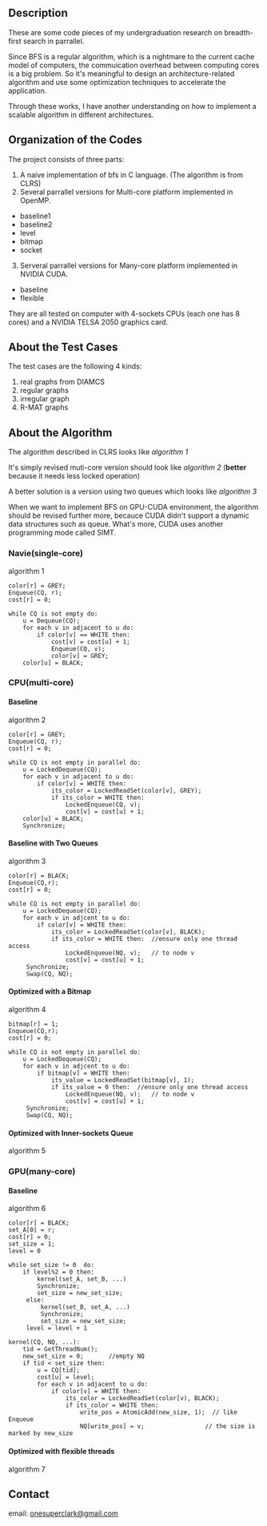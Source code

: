 


## Description
 

These are some code pieces of my undergraduation research on breadth-first search in parrallel.


Since BFS is a regular algorithm, which is a nightmare to the current cache model of computers, the commuication overhead between
computing cores is a big problem. So it's meaningful to design an architecture-related algorithm and use some optimization
techniques to accelerate the application.


Through these works, I have another understanding on how to implement a scalable algorithm in different architectures. 



## Organization of the Codes

The project consists of three parts:

1. A naive implementation of bfs in C language. (The algorithm is from CLRS)
2. Several parrallel versions for Multi-core platform implemented in OpenMP.
 * baseline1
 * baseline2
 * level
 * bitmap
 * socket
3. Serveral parrallel versions for Many-core platform implemented in NVIDIA CUDA.
 * baseline
 * flexible

They are all tested on computer with 4-sockets CPUs (each one has 8 cores) and a NVIDIA TELSA 2050 graphics card. 

## About the Test Cases


The test cases are the following 4 kinds:

1. real graphs from DIAMCS
2. regular graphs
3. irregular graph
4. R-MAT graphs


## About the Algorithm

The algorithm described in CLRS looks like *algorithm 1*


It's simply revised muti-core version should look like *algorithm 2* (**better** because it needs less locked operation)


A better solution is a version using two queues which looks like *algorithm 3*


When we want to implement BFS on GPU-CUDA environment, the algorithm should be revised further more, becauce CUDA didn't support a dynamic data structures such as queue. What's more, CUDA uses another programming mode called SIMT.




### Navie(single-core)


algorithm 1

    color[r] = GREY;
    Enqueue(CQ, r);
    cost[r] = 0;
    
    while CQ is not empty do:
        u = Dequeue(CQ);
        for each v in adjacent to u do:
            if color[v] == WHITE then:
                cost[v] = cost[u] + 1;
                Enqueue(CQ, v);
                color[v] = GREY;
        color[u] = BLACK;


### CPU(multi-core)

#### Baseline

algorithm 2

    color[r] = GREY;
    Enqueue(CQ, r);
    cost[r] = 0;

    while CQ is not empty in parallel do:
        u = LockedDequeue(CQ);
        for each v in adjacent to u do:
            if color[v] = WHITE then:
                its_color = LockedReadSet(color[v], GREY);
                if its_color = WHITE then:
                    LockedEnqueue(CQ, v);
                    cost[v] = cost[u] + 1;
        color[u] = BLACK;  
        Synchronize;
        
            


#### Baseline with Two Queues

algorithm 3

    color[r] = BLACK;
    Enqueue(CQ,r);
    cost[r] = 0;

    while CQ is not empty in parallel do:
        u = LockedDequeue(CQ);
        for each v in adjcent to u do:
            if color[v] = WHITE then:
                its_color = LockedReadSet(color[v], BLACK);
                if its_color = WHITE then:  //ensure only one thread access
                    LockedEnqueue(NQ, v);   // to node v
                    cost[v] = cost[u] + 1;  
         Synchronize;
         Swap(CQ, NQ);
    
    

#### Optimized with a Bitmap

algorithm 4

    bitmap[r] = 1;
    Enqueue(CQ,r);
    cost[r] = 0;

    while CQ is not empty in parallel do:
        u = LockedDequeue(CQ);
        for each v in adjcent to u do:
            if bitmap[v] = WHITE then:
                its_value = LockedReadSet(bitmap[v], 1);
                if its_value = 0 then:  //ensure only one thread access
                    LockedEnqueue(NQ, v);   // to node v
                    cost[v] = cost[u] + 1;  
         Synchronize;
         Swap(CQ, NQ);


#### Optimized with Inner-sockets Queue


algorithm 5

### GPU(many-core)


#### Baseline

algorithm 6

    color[r] = BLACK;
    set_A[0] = r;
    cost[r] = 0;
    set_size = 1;
    level = 0
    
    while set_size != 0  do:
        if level%2 = 0 then:
            kernel(set_A, set_B, ...)
            Synchronize;
            set_size = new_set_size;
         else:
             kernel(set_B, set_A, ...)
             Synchronize;
             set_size = new_set_size;
         level = level + 1
         
    kernel(CQ, NQ, ...):
        tid = GetThreadNum();
        new_set_size = 0;       //empty NQ
        if tid < set_size then:
            u = CQ[tid];
            cost[u] = level;
            for each v in adjacent to u do:
                if color[v] = WHITE then:
                    its_color = LockedReadSet(color[v), BLACK);
                    if its_color = WHITE then:
                        write_pos = AtomicAdd(new_size, 1);  // like Enqueue
                        NQ[write_pos] = v;                 // the size is marked by new_size
                    



#### Optimized with flexible threads

algorithm 7



## Contact


email: onesuperclark@gmail.com
